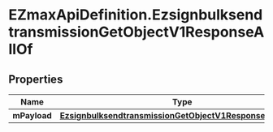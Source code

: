 # EZmaxApiDefinition.EzsignbulksendtransmissionGetObjectV1ResponseAllOf

## Properties

Name | Type | Description | Notes
------------ | ------------- | ------------- | -------------
**mPayload** | [**EzsignbulksendtransmissionGetObjectV1ResponseMPayload**](EzsignbulksendtransmissionGetObjectV1ResponseMPayload.md) |  | 


